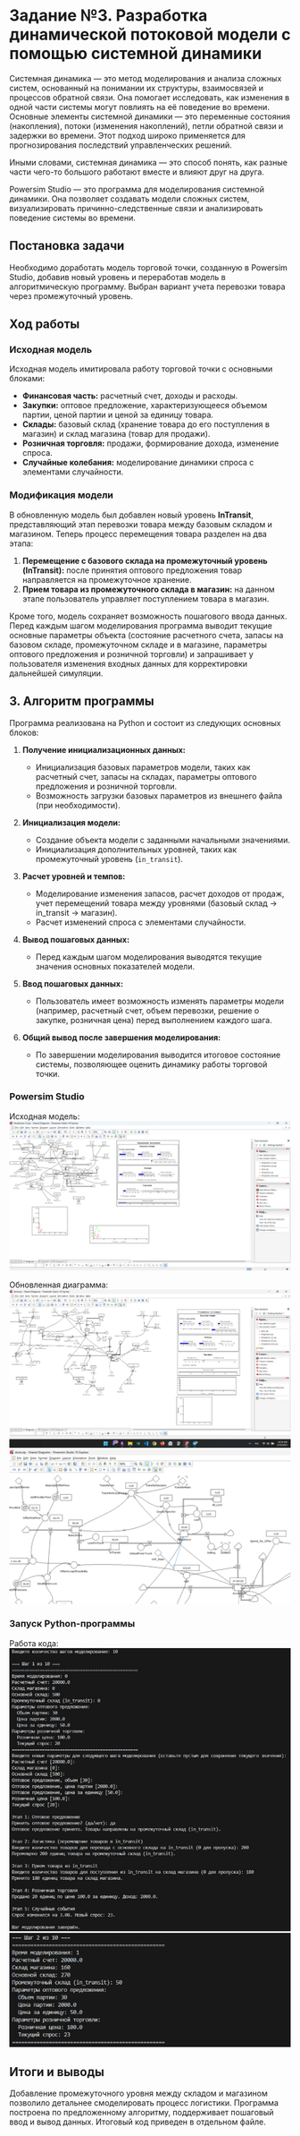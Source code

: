 # Задание №3. Разработка динамической потоковой модели с помощью системной динамики

Системная динамика — это метод моделирования и анализа сложных систем, основанный на понимании их структуры, взаимосвязей и процессов обратной связи. Она помогает исследовать, как изменения в одной части системы могут повлиять на её поведение во времени. Основные элементы системной динамики — это переменные состояния (накопления), потоки (изменения накоплений), петли обратной связи и задержки во времени. Этот подход широко применяется для прогнозирования последствий управленческих решений.

Иными словами, системная динамика — это способ понять, как разные части чего-то большого работают вместе и влияют друг на друга.

Powersim Studio — это программа для моделирования системной динамики. Она позволяет создавать модели сложных систем, визуализировать причинно-следственные связи и анализировать поведение системы во времени.

## Постановка задачи
Необходимо доработать модель торговой точки, созданную в Powersim Studio, добавив новый уровень и переработав модель в алгоритмическую программу. Выбран вариант учета перевозки товара через промежуточный уровень.

## Ход работы

### Исходная модель
Исходная модель имитировала работу торговой точки с основными блоками:
- **Финансовая часть:** расчетный счет, доходы и расходы.
- **Закупки:** оптовое предложение, характеризующееся объемом партии, ценой партии и ценой за единицу товара.
- **Склады:** базовый склад (хранение товара до его поступления в магазин) и склад магазина (товар для продажи).
- **Розничная торговля:** продажи, формирование дохода, изменение спроса.
- **Случайные колебания:** моделирование динамики спроса с элементами случайности.

### Модификация модели
В обновленную модель был добавлен новый уровень **InTransit**, представляющий этап перевозки товара между базовым складом и магазином. Теперь процесс перемещения товара разделен на два этапа:
1. **Перемещение с базового склада на промежуточный уровень (InTransit):** после принятия оптового предложения товар направляется на промежуточное хранение.
2. **Прием товара из промежуточного склада в магазин:** на данном этапе пользователь управляет поступлением товара в магазин.

Кроме того, модель сохраняет возможность пошагового ввода данных. Перед каждым шагом моделирования программа выводит текущие основные параметры объекта (состояние расчетного счета, запасы на базовом складе, промежуточном складе и в магазине, параметры оптового предложения и розничной торговли) и запрашивает у пользователя изменения входных данных для корректировки дальнейшей симуляции.

## 3. Алгоритм программы
Программа реализована на Python и состоит из следующих основных блоков:

1. **Получение инициализационных данных:**
   - Инициализация базовых параметров модели, таких как расчетный счет, запасы на складах, параметры оптового предложения и розничной торговли.
   - Возможность загрузки базовых параметров из внешнего файла (при необходимости).

2. **Инициализация модели:**
   - Создание объекта модели с заданными начальными значениями.
   - Инициализация дополнительных уровней, таких как промежуточный уровень (`in_transit`).

3. **Расчет уровней и темпов:**
   - Моделирование изменения запасов, расчет доходов от продаж, учет перемещений товара между уровнями (базовый склад → in_transit → магазин).
   - Расчет изменений спроса с элементами случайности.

4. **Вывод пошаговых данных:**
   - Перед каждым шагом моделирования выводятся текущие значения основных показателей модели.

5. **Ввод пошаговых данных:**
   - Пользователь имеет возможность изменять параметры модели (например, расчетный счет, объем перевозки, решение о закупке, розничная цена) перед выполнением каждого шага.

6. **Общий вывод после завершения моделирования:**
   - По завершении моделирования выводится итоговое состояние системы, позволяющее оценить динамику работы торговой точки.

### Powersim Studio
Исходная модель:
![Исходная модель](image-1.png)

Обновленная диаграмма:
![Измененная модель](image.png)
![Фокус на изменениях](image-2.png)

### Запуск Python-программы
Работа кода:
![Код 1](image-3.png)
![Код 2](image-4.png)


## Итоги и выводы
Добавление промежуточного уровня между складом и магазином позволило детальнее смоделировать процесс логистики. Программа построена по предложенному алгоритму, поддерживает пошаговый ввод и вывод данных. Итоговый код приведен в отдельном файле.